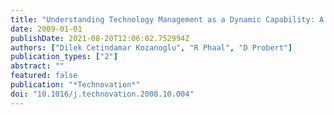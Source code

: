 ```yaml
---
title: "Understanding Technology Management as a Dynamic Capability: A Framework for Technology Management Activities"
date: 2009-01-01
publishDate: 2021-08-20T12:06:02.752994Z
authors: ["Dilek Cetindamar Kozanoglu", "R Phaal", "D Probert"]
publication_types: ["2"]
abstract: ""
featured: false
publication: "*Technovation*"
doi: "10.1016/j.technovation.2008.10.004"
---
```


